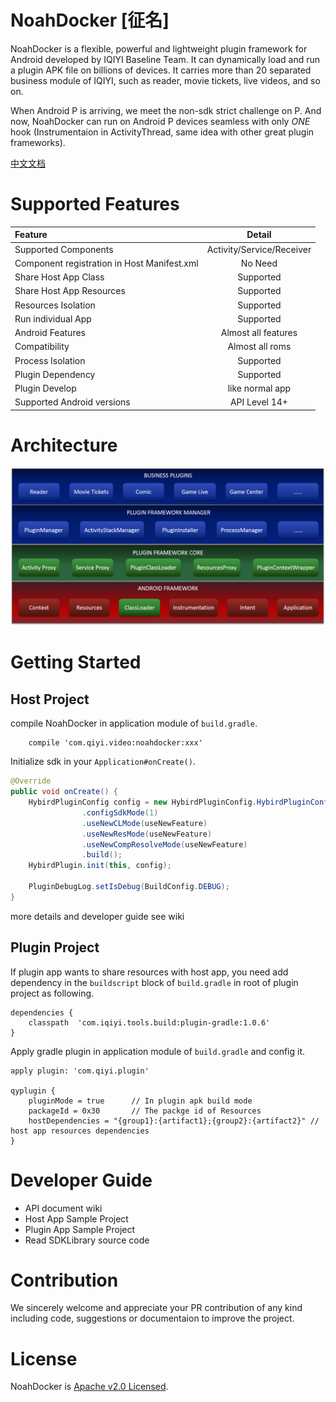 # NoahDocker [征名] 

NoahDocker is a flexible, powerful and lightweight plugin framework for Android developed by IQIYI Baseline Team. It can dynamically load and run a plugin APK file on billions of devices. It carries more than 20 separated business module of IQIYI, such as reader, movie tickets, live videos, and so on.

When Android P is arriving, we meet the non-sdk strict challenge on P. And now, NoahDocker can run on Android P devices seamless with only *ONE* hook (Instrumentaion in ActivityThread, same idea with other great plugin frameworks). 

[中文文档](http://gitlab.qiyi.domain/mobile-android/baseline-sh/QYPlugin/blob/dev/README_CN.md)

# Supported Features

| Feature | Detail  |
| :------ | :-----: |
| Supported Components | Activity/Service/Receiver |
| Component registration in Host Manifest.xml | No Need |
| Share Host App Class | Supported |
| Share Host App Resources | Supported |
| Resources Isolation | Supported |
| Run individual App | Supported |
| Android Features | Almost all features |
| Compatibility  | Almost all roms |
| Process Isolation | Supported |
| Plugin Dependency   | Supported |
| Plugin Develop  | like normal app |
| Supported Android versions | API Level 14+ |

# Architecture

![plugin_arch](plugin_arch.png)

# Getting Started

## Host Project

compile NoahDocker in application module of `build.gradle`.

```Gradle
    compile 'com.qiyi.video:noahdocker:xxx'
```

Initialize sdk in your `Application#onCreate()`.

```Java
@Override
public void onCreate() {
    HybirdPluginConfig config = new HybirdPluginConfig.HybirdPluginConfigBuilder()
                .configSdkMode(1)
                .useNewCLMode(useNewFeature)
                .useNewResMode(useNewFeature)
                .useNewCompResolveMode(useNewFeature)
                .build();
    HybirdPlugin.init(this, config);

    PluginDebugLog.setIsDebug(BuildConfig.DEBUG);
}
```

more details and developer guide see wiki

## Plugin Project

If plugin app wants to share resources with host app, you need add dependency in the `buildscript` block of `build.gradle` in root of plugin project as following.

```Gradle
dependencies {
    classpath  'com.iqiyi.tools.build:plugin-gradle:1.0.6'
}
```

Apply gradle plugin in application module of `build.gradle` and config it.

```Gradle
apply plugin: 'com.qiyi.plugin'

qyplugin {
    pluginMode = true      // In plugin apk build mode
    packageId = 0x30       // The packge id of Resources
    hostDependencies = "{group1}:{artifact1};{group2}:{artifact2}" // host app resources dependencies
}
```

# Developer Guide

* API document wiki
* Host App Sample Project
* Plugin App Sample Project
* Read SDKLibrary source code

# Contribution

We sincerely welcome and appreciate your PR contribution of any kind including code, suggestions or documentaion to improve the project. 

# License

NoahDocker is [Apache v2.0 Licensed](LICENSE.md).

